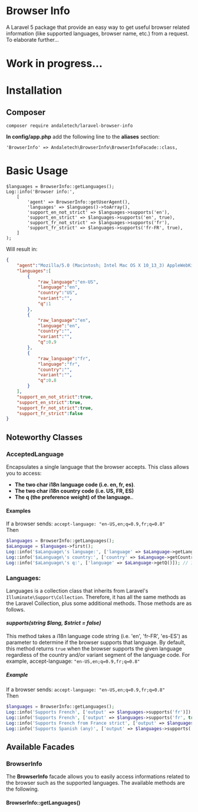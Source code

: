 Browser Info
============
A Laravel 5 package that provide an easy way to get useful browser related information (like supported languages, browser name, etc.) from a request.
To elaborate further...
# Work in progress...
# Installation
## Composer
    composer require andaletech/laravel-browser-info
**In config/app.php** add the following line to the **aliases** section:

    'BrowserInfo' => Andaletech\BrowserInfo\BrowserInfoFacade::class,

# Basic Usage
    $languages = BrowserInfo::getLanguages();
    Log::info('Browser info:',
        [
            'agent' => BrowserInfo::getUserAgent(),
            'languages' => $languages()->toArray(),
            'support_en_not_strict' => $languages->supports('en'),
            'support_en_strict' => $languages->supports('en', true),
            'support_fr_not_strict' => $languages->supports('fr'),
            'support_fr_strict' => $languages->supports('fr-FR', true),
        ]
    );
Will result in:
```json
{
    "agent":"Mozilla/5.0 (Macintosh; Intel Mac OS X 10_13_3) AppleWebKit/537.36 (KHTML, like Gecko) Chrome/64.0.3282.186 Safari/537.36",
    "languages":[
        {
            "raw_language":"en-US",
            "language":"en",
            "country":"US",
            "variant":"",
            "q":1
        },
        {
            "raw_language":"en",
            "language":"en",
            "country":"",
            "variant":"",
            "q":0.9
        },
        {
            "raw_language":"fr",
            "language":"fr",
            "country":"",
            "variant":"",
            "q":0.8
        }
    ],
    "support_en_not_strict":true,
    "support_en_strict":true,
    "support_fr_not_strict":true,
    "support_fr_strict":false
} 
```
## Noteworthy Classes
### AcceptedLanguage
Encapsulates a single language that the browser accepts. This class allows you to access:
* **The two char i18n language code (i.e. en, fr, es)**.
* **The two char i18n country code (i.e. US, FR, ES)**
* **The q (the preference weight) of the language.**.

#### Examples
If a browser sends: ```accept-language: "en-US,en;q=0.9,fr;q=0.8"```
<br> Then<br>
``` php
$languages = BrowserInfo::getLanguages();
$aLanguage = $languages->first();
Log::info('$aLanguage\'s language:', ['language' => $aLanguage->getLanguage()]); // en
Log::info('$aLanguage\'s country:', ['country' => $aLanguage->getCountry()]); // US
Log::info('$aLanguage\'s q:', ['language' => $aLanguage->getQ()]); // 1
```


### Languages:
Languages is a collection class that inherits from Laravel's ```Illuminate\Support\Collection```. Therefore, it has all the same methods as the Laravel Collection, plus some additional methods. Those methods are as follows.
#### *supports(string $lang, $strict = false)*
This method takes a i18n language code string (i.e. 'en', 'fr-FR', 'es-ES') as parameter to determine if the browser supports that language. By default, this method returns ```true``` when the browser supports the given language regardless of the country and/or variant segment of the language code. For example, accept-language: ```"en-US,en;q=0.9,fr;q=0.8"```
##### Example
If a browser sends: ```accept-language: "en-US,en;q=0.9,fr;q=0.8"```
<br> Then<br>
``` php
$languages = BrowserInfo::getLanguages();
Log::info('Supports French', ['output' => $languages->supports('fr')]); // true
Log::info('Supports French', ['output' => $languages->supports('fr', true)]); // true
Log::info('Supports French from France strict', ['output' => $languages->supports('fr-FR')]); // false
Log::info('Supports Spanish (any)', ['output' => $languages->supports('es-ES')]); // true 
```



## Available Facades
### BrowserInfo
The **BrowserInfo** facade allows you to easily access informations related to the browser such as the supported languages. The available methods are the following.
#### BrowserInfo::getLanguages()

